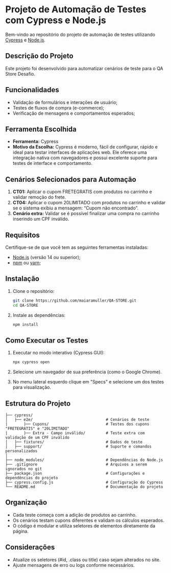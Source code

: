 # Projeto de Automação de Testes com Cypress e Node.js

Bem-vindo ao repositório do projeto de automação de testes utilizando [Cypress](https://www.cypress.io/) e [Node.js](https://nodejs.org/).

## Descrição do Projeto
Este projeto foi desenvolvido para automatizar cenários de teste para o QA Store Desafio.

## Funcionalidades
- Validação de formulários e interações de usuário;
- Testes de fluxos de compra (e-commerce);
- Verificação de mensagens e comportamentos esperados;

## Ferramenta Escolhida
- **Ferramenta:** Cypress
- **Motivo da Escolha:** Cypress é moderno, fácil de configurar, rápido e ideal para testar interfaces de aplicações web. Ele oferece uma integração nativa com navegadores e possui excelente suporte para testes de interface e comportamento.

## Cenários Selecionados para Automação
1. **CT01:** Aplicar o cupom FRETEGRATIS com produtos no carrinho e validar remoção do frete.
2. **CT04:** Aplicar o cupom 20LIMITADO com produtos no carrinho e validar se o sistema exibiu a mensagem: “Cupom não encontrado”.
3. **Cenário extra:** Validar se é possível finalizar uma compra no carrinho inserindo um CPF inválido.

## Requisitos
Certifique-se de que você tem as seguintes ferramentas instaladas:

- [Node.js](https://nodejs.org/) (versão 14 ou superior);
- [npm](https://www.npmjs.com/) ou [yarn](https://yarnpkg.com/);

## Instalação

1. Clone o repositório:
   ```bash
   git clone https://github.com/maiaramuller/QA-STORE.git
   cd QA-STORE
   ```

2. Instale as dependências:
   ```bash
   npm install
   ```

## Como Executar os Testes

1. Executar no modo interativo (Cypress GUI):
   ```bash
   npx cypress open
   ```

2. Selecione um navegador de sua preferência (como o Google Chrome).

3. No menu lateral esquerdo clique em "Specs" e selecione um dos testes para visualização.

## Estrutura do Projeto

```
├── cypress/
│   ├── e2e/                                # Cenários de teste
|       ├── Cupons/                         # Testes dos cupons "FRETEGRATIS" e "20LIMITADO"
|       ├── Extra - Campo inválido/         # Teste extra com validação de um CPF inválido
│   ├── fixtures/                           # Dados de teste
│   ├── support/                            # Suporte e comandos personalizados
│   
├── node_modules/                           # Dependências do Node.js
├── .gitignore                              # Arquivos a serem ignorados no git
├── package.json                            # Configurações e dependências do projeto
├── cypress.config.js                       # Configuração do Cypress
└── README.md                               # Documentação do projeto
```

## Organização
- Cada teste começa com a adição de produtos ao carrinho.
- Os cenários testam cupons diferentes e validam os cálculos esperados.
- O código é modular e utiliza seletores de elementos diretamente da página.

## Considerações
- Atualize os seletores (#id, .class ou title) caso sejam alterados no site.
- Ajuste mensagens de erro ou logs conforme necessários.


